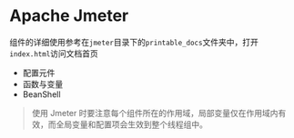 # Apache Jmeter

组件的详细使用参考在`jmeter`目录下的`printable_docs`文件夹中，打开`index.html`访问文档首页

- 配置元件
- 函数与变量
- BeanShell

>使用 Jmeter 时要注意每个组件所在的作用域，局部变量仅在作用域内有效，而全局变量和配置项会生效到整个线程组中。
